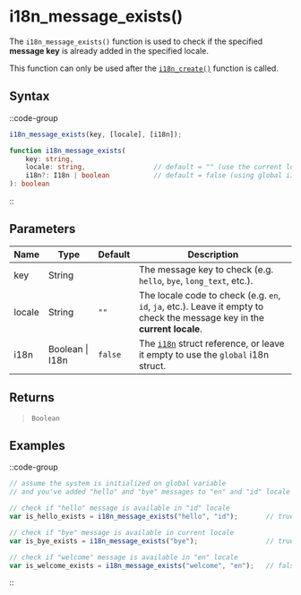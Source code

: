 # i18n_message_exists()

The `i18n_message_exists()` function is used to check if the specified **message key** is already added in the specified locale.

This function can only be used after the [`i18n_create()`](/v0/api-reference/functions/i18n-create) function is called.

## Syntax

::code-group
```js [Usage]
i18n_message_exists(key, [locale], [i18n]);
```

```ts [Signature]
function i18n_message_exists(
    key: string,
    locale: string,                 // default = "" (use the current locale)
    i18n?: I18n | boolean           // default = false (using global i18n struct)
): boolean
```
::

## Parameters

| Name        | Type              | Default      | Description |
|-------------|-------------------|--------------|-------------|
| key         | String            |              | The message key to check (e.g. `hello`, `bye`, `long_text`, etc.). |
| locale      | String            | `""`         | The locale code to check (e.g. `en`, `id`, `ja`, etc.). Leave it empty to check the message key in the **current locale**. |
| i18n        | Boolean \| I18n | `false`      | The [`i18n`](/v0/api-reference/functions/i18n-create) struct reference, or leave it empty to use the `global` i18n struct. |

## Returns

> `Boolean`

## Examples

::code-group
```js [Create Event]
// assume the system is initialized on global variable
// and you've added "hello" and "bye" messages to "en" and "id" locale

// check if "hello" message is available in "id" locale
var is_hello_exists = i18n_message_exists("hello", "id");       // true

// check if "bye" message is available in current locale
var is_bye_exists = i18n_message_exists("bye");                 // true

// check if "welcome" message is available in "en" locale
var is_welcome_exists = i18n_message_exists("welcome", "en");   // false
```
::
